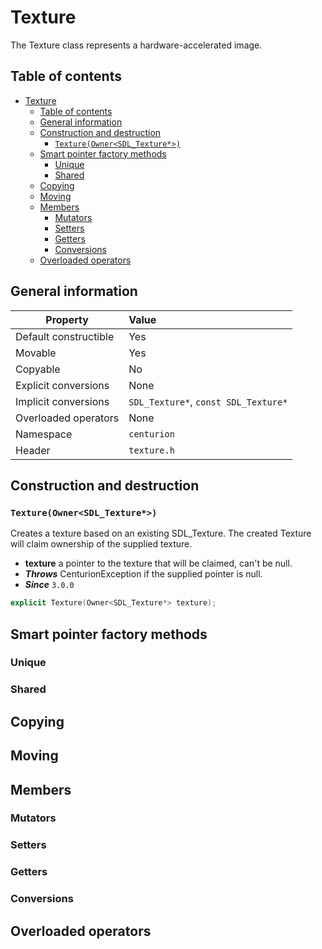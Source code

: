 # Texture

The Texture class represents a hardware-accelerated image.

## Table of contents

- [Texture](#texture)
  - [Table of contents](#table-of-contents)
  - [General information](#general-information)
  - [Construction and destruction](#construction-and-destruction)
    - [`Texture(Owner<SDL_Texture*>)`](#textureownersdl_texture)
  - [Smart pointer factory methods](#smart-pointer-factory-methods)
    - [Unique](#unique)
    - [Shared](#shared)
  - [Copying](#copying)
  - [Moving](#moving)
  - [Members](#members)
    - [Mutators](#mutators)
    - [Setters](#setters)
    - [Getters](#getters)
    - [Conversions](#conversions)
  - [Overloaded operators](#overloaded-operators)

## General information

| Property              | Value         |
| --------------------- |:--------------|
| Default constructible | Yes |
| Movable               | Yes |
| Copyable              | No |
| Explicit conversions  | None |
| Implicit conversions  | `SDL_Texture*`, `const SDL_Texture*` |
| Overloaded operators  | None |
| Namespace             | `centurion` |
| Header                | `texture.h` |

## Construction and destruction

### `Texture(Owner<SDL_Texture*>)`

Creates a texture based on an existing SDL_Texture. The created Texture will claim ownership of the supplied texture.

- **texture** a pointer to the texture that will be claimed, can't be null.
- ***Throws*** CenturionException if the supplied pointer is null.
- ***Since*** `3.0.0`

```C++
explicit Texture(Owner<SDL_Texture*> texture);
```

## Smart pointer factory methods

### Unique

### Shared

## Copying

## Moving

## Members

### Mutators

### Setters

### Getters

### Conversions

## Overloaded operators